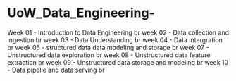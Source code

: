 # UoW_Data_Engineering-
Week 01 - Introduction to Data Engineering br
week 02 - Data collection and ingestion br
week 03 - Data Understanding br
week 04 - Data intergration br
week 05 - structured data data modeling and storage br
week 07 - Unstructured data exploration br
week 08 - Unstructured data feature extraction br
week 09 - Unstructured data storage and modeling br
week 10 - Data pipelie and data serving br
